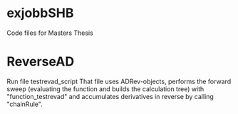 # exjobbSHB
Code files for Masters Thesis

# ReverseAD
Run file testrevad_script
That file uses ADRev-objects, performs the forward sweep (evaluating the function and builds the calculation tree) with "function_testrevad" and accumulates derivatives in reverse by calling "chainRule".
